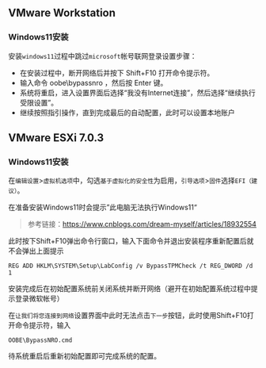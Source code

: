## VMware Workstation

### Windows11安装

安装`windows11`过程中跳过`microsoft`帐号联网登录设置步骤：

- 在安装过程中，断开网络后并按下 Shift+F10 打开命令提示符。
- 输入命令 oobe\bypassnro ，然后按 Enter 键。
- 系统将重启，进入设置界面后选择“我没有Internet连接”，然后选择“继续执行受限设置”。
- 继续按照指引操作，直到完成最后的自动配置，此时可以设置本地账户‌



## VMware ESXi 7.0.3

### Windows11安装

在`编辑设置`>`虚拟机选项`中，勾选`基于虚拟化的安全性`为启用，`引导选项`>`固件`选择`EFI（建议）`。

在准备安装Windows11时会提示”此电脑无法执行Windows11“

>参考链接：https://www.cnblogs.com/dream-myself/articles/18932554

此时按下Shift+F10弹出命令行窗口，输入下面命令并退出安装程序重新配置后就不会弹出上面提示

```
REG ADD HKLM\SYSTEM\Setup\LabConfig /v BypassTPMCheck /t REG_DWORD /d 1
```

安装完成后在初始配置系统前关闭系统并断开网络（避开在初始配置系统过程中提示登录微软帐号）

在`让我们将您连接到网络`设置界面中此时无法点击`下一步`按钮，此时使用Shift+F10打开命令提示符，输入

```
OOBE\BypassNRO.cmd
```

待系统重启后重新初始配置即可完成系统的配置。